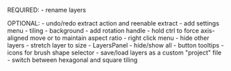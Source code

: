 
REQUIRED:
	- rename layers

OPTIONAL:
	- undo/redo extract action and reenable extract
	- add settings menu
		- tiling
		- background
	- add rotation handle
	- hold ctrl to force axis-aligned move or to maintain aspect ratio
	- right click menu
		- hide other layers
		- stretch layer to size
	- LayersPanel
		- hide/show all
		- button tooltips
	- icons for brush shape selector
	- save/load layers as a custom "project" file
	- switch between hexagonal and square tiling
	
		